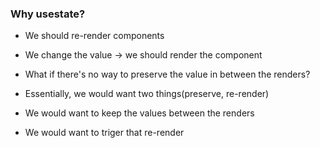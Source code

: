 ### Why usestate?

- We should re-render components
- We change the value -> we should render the component
- What if there's no way to preserve the value in between the renders?

- Essentially, we would want two things(preserve, re-render)
- We would want to keep the values between the renders
- We would want to triger that re-render
